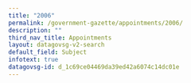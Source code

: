 ```yaml
---
title: "2006"
permalink: /government-gazette/appointments/2006/
description: ""
third_nav_title: Appointments
layout: datagovsg-v2-search
default_field: Subject
infotext: true
datagovsg-id: d_1c69ce04469da39ed42a6074c14dc01e
---
```


